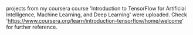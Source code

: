 projects from my coursera course 'Introduction to TensorFlow for Artificial Intelligence, Machine Learning, and Deep Learning' were uploaded. Check 'https://www.coursera.org/learn/introduction-tensorflow/home/welcome' for further reference.
